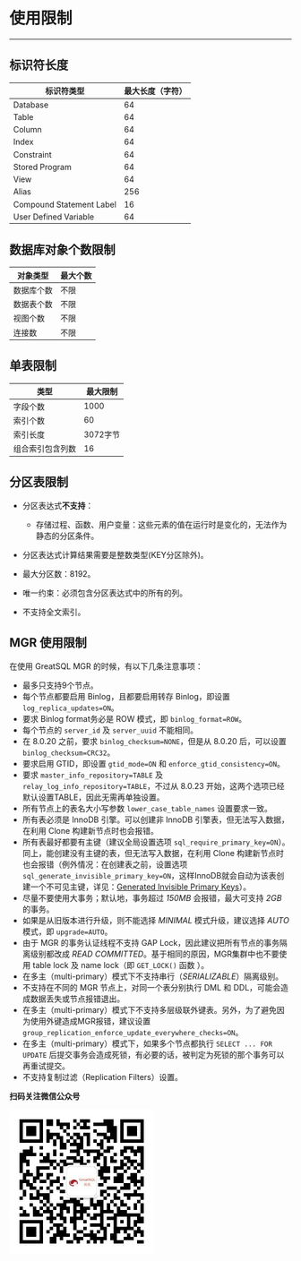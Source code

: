 # 使用限制
---

## 标识符长度

| 标识符类型 | 最大长度（字符） |
| ---------- | ---------------- |
| Database | 64 |
| Table | 64 |
| Column | 64 |
| Index | 64 |
| Constraint | 64 |
| Stored Program | 64 |
| View | 64 |
| Alias | 256  |
| Compound Statement Label| 16 |
| User Defined Variable|64 |

## 数据库对象个数限制

| 对象类型|最大个数 |
| ---------- | ---------------- |
| 数据库个数 | 不限 |
| 数据表个数 | 不限 |
| 视图个数 | 不限 |
| 连接数 | 不限 |

## 单表限制

| 类型|最大限制 |
| ----- | ------ |
| 字段个数 | 1000 |
| 索引个数 | 60 |
| 索引长度 | 3072字节 |
| 组合索引包含列数 | 16 |

## 分区表限制

* 分区表达式**不支持**：

  * 存储过程、函数、用户变量：这些元素的值在运行时是变化的，无法作为静态的分区条件。

* 分区表达式计算结果需要是整数类型(KEY分区除外)。

* 最大分区数：8192。

* 唯一约束：必须包含分区表达式中的所有的列。

* 不支持全文索引。

## MGR 使用限制

在使用 GreatSQL MGR 的时候，有以下几条注意事项：

- 最多只支持9个节点。
- 每个节点都要启用 Binlog，且都要启用转存 Binlog，即设置 `log_replica_updates=ON`。
- 要求 Binlog format务必是 ROW 模式，即 `binlog_format=ROW`。
- 每个节点的 `server_id` 及 `server_uuid` 不能相同。
- 在 8.0.20 之前，要求 `binlog_checksum=NONE`，但是从 8.0.20 后，可以设置 `binlog_checksum=CRC32`。
- 要求启用 GTID，即设置 `gtid_mode=ON` 和 `enforce_gtid_consistency=ON`。
- 要求 `master_info_repository=TABLE` 及 `relay_log_info_repository=TABLE`，不过从 8.0.23 开始，这两个选项已经默认设置TABLE，因此无需再单独设置。
- 所有节点上的表名大小写参数 `lower_case_table_names` 设置要求一致。
- 所有表必须是 InnoDB 引擎。可以创建非 InnoDB 引擎表，但无法写入数据，在利用 Clone 构建新节点时也会报错。
- 所有表最好都要有主键（建议全局设置选项 `sql_require_primary_key=ON`）。同上，能创建没有主键的表，但无法写入数据，在利用 Clone 构建新节点时也会报错（例外情况：在创建表之前，设置选项 `sql_generate_invisible_primary_key=ON`，这样InnoDB就会自动为该表创建一个不可见主键，详见：[Generated Invisible Primary Keys](https://dev.mysql.com/doc/refman/8.0/en/create-table-gipks.html)）。
- 尽量不要使用大事务；默认地，事务超过 *150MB* 会报错，最大可支持 *2GB* 的事务。
- 如果是从旧版本进行升级，则不能选择 *MINIMAL* 模式升级，建议选择 *AUTO* 模式，即 `upgrade=AUTO`。
- 由于 MGR 的事务认证线程不支持 GAP Lock，因此建议把所有节点的事务隔离级别都改成 *READ COMMITTED*。基于相同的原因，MGR集群中也不要使用 table lock 及 name lock（即 `GET_LOCK()` 函数 ）。
- 在多主（multi-primary）模式下不支持串行（*SERIALIZABLE*）隔离级别。
- 不支持在不同的 MGR 节点上，对同一个表分别执行 DML 和 DDL，可能会造成数据丢失或节点报错退出。
- 在多主（multi-primary）模式下不支持多层级联外键表。另外，为了避免因为使用外键造成MGR报错，建议设置 `group_replication_enforce_update_everywhere_checks=ON`。
- 在多主（multi-primary）模式下，如果多个节点都执行 `SELECT ... FOR UPDATE` 后提交事务会造成死锁，有必要的话，被判定为死锁的那个事务可以再重试提交。
- 不支持复制过滤（Replication Filters）设置。



**扫码关注微信公众号**

![greatsql-wx](../greatsql-wx.jpg)
